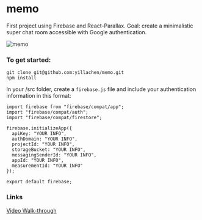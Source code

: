 # memo
First project using Firebase and React-Parallax. Goal: create a minimalistic super chat room accessible with Google authentication.

![memo](https://user-images.githubusercontent.com/83196290/153280393-324e922b-03c2-4e01-a84a-34765ad36ad0.gif)

### To get started:
```
git clone git@github.com:yillachen/memo.git
npm install
```

In your /src folder, create a ``firebase.js`` file and include your authentication information in this format:
```
import firebase from "firebase/compat/app";
import "firebase/compat/auth";
import "firebase/compat/firestore";

firebase.initializeApp({
  apiKey: "YOUR INFO",
  authDomain: "YOUR INFO",
  projectId: "YOUR INFO",
  storageBucket: "YOUR INFO",
  messagingSenderId: "YOUR INFO",
  appId: "YOUR INFO",
  measurementId: "YOUR INFO"
});

export default firebase;
```

### Links
<a href="https://youtu.be/C94chBHOZjE">Video Walk-through</a><br />

